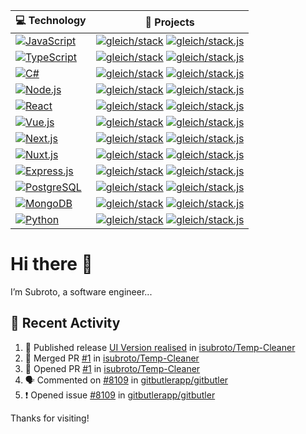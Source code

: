 <!-- START OF PROFILE STACK, DO NOT REMOVE -->

| 💻 **Technology**                                                                                                                                          | 🚀 **Projects**                                                                                                                                                                                                                                                                                                                                      |
| ---------------------------------------------------------------------------------------------------------------------------------------------------------- | ---------------------------------------------------------------------------------------------------------------------------------------------------------------------------------------------------------------------------------------------------------------------------------------------------------------------------------------------------- |
| [![JavaScript](https://img.shields.io/static/v1?label=&message=JavaScript&color=F7DF1E&logo=javascript&logoColor=FFFFFF)](https://www.javascript.com/)     | [![gleich/stack](https://img.shields.io/static/v1?label=&message=stack&color=000605&logo=github&logoColor=FFFFFF&labelColor=000605)](https://github.com/gleich/stack) [![gleich/stack.js](https://img.shields.io/static/v1?label=&message=stack.js&color=000605&logo=github&logoColor=FFFFFF&labelColor=000605)](https://github.com/gleich/stack.js) |
| [![TypeScript](https://img.shields.io/static/v1?label=&message=TypeScript&color=007ACC&logo=typescript&logoColor=FFFFFF)](https://www.typescriptlang.org/) | [![gleich/stack](https://img.shields.io/static/v1?label=&message=stack&color=000605&logo=github&logoColor=FFFFFF&labelColor=000605)](https://github.com/gleich/stack) [![gleich/stack.js](https://img.shields.io/static/v1?label=&message=stack.js&color=000605&logo=github&logoColor=FFFFFF&labelColor=000605)](https://github.com/gleich/stack.js) |
| [![C#](https://img.shields.io/static/v1?label=&message=C#&color=239120&logo=csharp&logoColor=FFFFFF)](https://learn.microsoft.com/en-us/dotnet/csharp/)    | [![gleich/stack](https://img.shields.io/static/v1?label=&message=stack&color=000605&logo=github&logoColor=FFFFFF&labelColor=000605)](https://github.com/gleich/stack) [![gleich/stack.js](https://img.shields.io/static/v1?label=&message=stack.js&color=000605&logo=github&logoColor=FFFFFF&labelColor=000605)](https://github.com/gleich/stack.js) |
| [![Node.js](https://img.shields.io/static/v1?label=&message=Node.js&color=8CC84B&logo=nodejs&logoColor=FFFFFF)](https://nodejs.org/)                       | [![gleich/stack](https://img.shields.io/static/v1?label=&message=stack&color=000605&logo=github&logoColor=FFFFFF&labelColor=000605)](https://github.com/gleich/stack) [![gleich/stack.js](https://img.shields.io/static/v1?label=&message=stack.js&color=000605&logo=github&logoColor=FFFFFF&labelColor=000605)](https://github.com/gleich/stack.js) |
| [![React](https://img.shields.io/static/v1?label=&message=React&color=61DAFB&logo=react&logoColor=FFFFFF)](https://reactjs.org/)                           | [![gleich/stack](https://img.shields.io/static/v1?label=&message=stack&color=000605&logo=github&logoColor=FFFFFF&labelColor=000605)](https://github.com/gleich/stack) [![gleich/stack.js](https://img.shields.io/static/v1?label=&message=stack.js&color=000605&logo=github&logoColor=FFFFFF&labelColor=000605)](https://github.com/gleich/stack.js) |
| [![Vue.js](https://img.shields.io/static/v1?label=&message=Vue.js&color=42B883&logo=vuejs&logoColor=FFFFFF)](https://vuejs.org/)                           | [![gleich/stack](https://img.shields.io/static/v1?label=&message=stack&color=000605&logo=github&logoColor=FFFFFF&labelColor=000605)](https://github.com/gleich/stack) [![gleich/stack.js](https://img.shields.io/static/v1?label=&message=stack.js&color=000605&logo=github&logoColor=FFFFFF&labelColor=000605)](https://github.com/gleich/stack.js) |
| [![Next.js](https://img.shields.io/static/v1?label=&message=Next.js&color=000000&logo=nextjs&logoColor=FFFFFF)](https://nextjs.org/)                       | [![gleich/stack](https://img.shields.io/static/v1?label=&message=stack&color=000605&logo=github&logoColor=FFFFFF&labelColor=000605)](https://github.com/gleich/stack) [![gleich/stack.js](https://img.shields.io/static/v1?label=&message=stack.js&color=000605&logo=github&logoColor=FFFFFF&labelColor=000605)](https://github.com/gleich/stack.js) |
| [![Nuxt.js](https://img.shields.io/static/v1?label=&message=Nuxt.js&color=00DC82&logo=nuxtjs&logoColor=FFFFFF)](https://nuxtjs.org/)                       | [![gleich/stack](https://img.shields.io/static/v1?label=&message=stack&color=000605&logo=github&logoColor=FFFFFF&labelColor=000605)](https://github.com/gleich/stack) [![gleich/stack.js](https://img.shields.io/static/v1?label=&message=stack.js&color=000605&logo=github&logoColor=FFFFFF&labelColor=000605)](https://github.com/gleich/stack.js) |
| [![Express.js](https://img.shields.io/static/v1?label=&message=Express.js&color=000000&logo=express&logoColor=FFFFFF)](https://expressjs.com/)             | [![gleich/stack](https://img.shields.io/static/v1?label=&message=stack&color=000605&logo=github&logoColor=FFFFFF&labelColor=000605)](https://github.com/gleich/stack) [![gleich/stack.js](https://img.shields.io/static/v1?label=&message=stack.js&color=000605&logo=github&logoColor=FFFFFF&labelColor=000605)](https://github.com/gleich/stack.js) |
| [![PostgreSQL](https://img.shields.io/static/v1?label=&message=PostgreSQL&color=336791&logo=postgresql&logoColor=FFFFFF)](https://www.postgresql.org/)     | [![gleich/stack](https://img.shields.io/static/v1?label=&message=stack&color=000605&logo=github&logoColor=FFFFFF&labelColor=000605)](https://github.com/gleich/stack) [![gleich/stack.js](https://img.shields.io/static/v1?label=&message=stack.js&color=000605&logo=github&logoColor=FFFFFF&labelColor=000605)](https://github.com/gleich/stack.js) |
| [![MongoDB](https://img.shields.io/static/v1?label=&message=MongoDB&color=47A248&logo=mongodb&logoColor=FFFFFF)](https://www.mongodb.com/)                 | [![gleich/stack](https://img.shields.io/static/v1?label=&message=stack&color=000605&logo=github&logoColor=FFFFFF&labelColor=000605)](https://github.com/gleich/stack) [![gleich/stack.js](https://img.shields.io/static/v1?label=&message=stack.js&color=000605&logo=github&logoColor=FFFFFF&labelColor=000605)](https://github.com/gleich/stack.js) |
| [![Python](https://img.shields.io/static/v1?label=&message=Python&color=3776AB&logo=python&logoColor=FFFFFF)](https://www.python.org/)                     | [![gleich/stack](https://img.shields.io/static/v1?label=&message=stack&color=000605&logo=github&logoColor=FFFFFF&labelColor=000605)](https://github.com/gleich/stack) [![gleich/stack.js](https://img.shields.io/static/v1?label=&message=stack.js&color=000605&logo=github&logoColor=FFFFFF&labelColor=000605)](https://github.com/gleich/stack.js) |

<!-- END OF PROFILE STACK, DO NOT REMOVE -->

# Hi there 👋

I’m Subroto, a software engineer...

## 📝 Recent Activity

<!--START_SECTION:activity-->

1. 🚀 Published release [UI Version realised](https://github.com/isubroto/Temp-Cleaner/releases/tag/2.0.0) in [isubroto/Temp-Cleaner](https://github.com/isubroto/Temp-Cleaner)
2. 🎉 Merged PR [#1](https://github.com/isubroto/Temp-Cleaner/pull/1) in [isubroto/Temp-Cleaner](https://github.com/isubroto/Temp-Cleaner)
3. 💪 Opened PR [#1](https://github.com/isubroto/Temp-Cleaner/pull/1) in [isubroto/Temp-Cleaner](https://github.com/isubroto/Temp-Cleaner)
4. 🗣 Commented on [#8109](https://github.com/gitbutlerapp/gitbutler/issues/8109#issuecomment-2799946513) in [gitbutlerapp/gitbutler](https://github.com/gitbutlerapp/gitbutler)
5. ❗ Opened issue [#8109](https://github.com/gitbutlerapp/gitbutler/issues/8109) in [gitbutlerapp/gitbutler](https://github.com/gitbutlerapp/gitbutler)
<!--END_SECTION:activity-->

Thanks for visiting!
